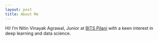```yaml
---
layout: post
title: About Me
---
```


Hi! I’m Nitin Vinayak Agrawal, Junior at [BITS Pilani](https://www.bits-pilani.ac.in/) with a keen interest in deep learning and data science.
